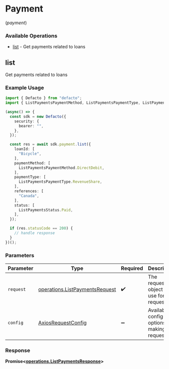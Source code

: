 # Payment
(*payment*)

### Available Operations

* [list](#list) - Get payments related to loans

## list

Get payments related to loans

### Example Usage

```typescript
import { Defacto } from "defacto";
import { ListPaymentsPaymentMethod, ListPaymentsPaymentType, ListPaymentsStatus } from "defacto/dist/sdk/models/operations";

(async() => {
  const sdk = new Defacto({
    security: {
      bearer: "",
    },
  });

  const res = await sdk.payment.list({
    loanId: [
      "Bicycle",
    ],
    paymentMethod: [
      ListPaymentsPaymentMethod.DirectDebit,
    ],
    paymentType: [
      ListPaymentsPaymentType.RevenueShare,
    ],
    references: [
      "Canada",
    ],
    status: [
      ListPaymentsStatus.Paid,
    ],
  });

  if (res.statusCode == 200) {
    // handle response
  }
})();
```

### Parameters

| Parameter                                                                        | Type                                                                             | Required                                                                         | Description                                                                      |
| -------------------------------------------------------------------------------- | -------------------------------------------------------------------------------- | -------------------------------------------------------------------------------- | -------------------------------------------------------------------------------- |
| `request`                                                                        | [operations.ListPaymentsRequest](../../models/operations/listpaymentsrequest.md) | :heavy_check_mark:                                                               | The request object to use for the request.                                       |
| `config`                                                                         | [AxiosRequestConfig](https://axios-http.com/docs/req_config)                     | :heavy_minus_sign:                                                               | Available config options for making requests.                                    |


### Response

**Promise<[operations.ListPaymentsResponse](../../models/operations/listpaymentsresponse.md)>**

